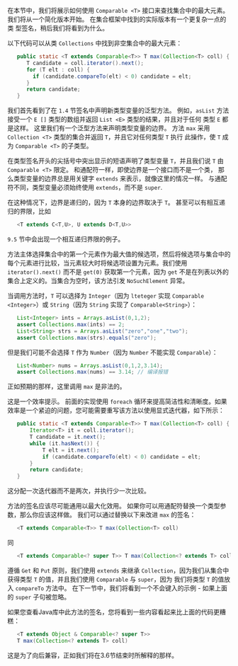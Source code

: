 
在本节中，我们将展示如何使用 `Comparable <T>` 接口来查找集合中的最大元素。我们将从一个简化版本开始。 在集合框架中找到的实际版本有一个更复杂一点的类
型签名，稍后我们将看到为什么。

以下代码可以从类 `Collections` 中找到非空集合中的最大元素：

```java
   public static <T extends Comparable<T>> T max(Collection<T> coll) {
      T candidate = coll.iterator().next();
      for (T elt : coll) {
        if (candidate.compareTo(elt) < 0) candidate = elt;
      }
      return candidate;
   }
```

我们首先看到了在 `1.4` 节签名中声明新类型变量的泛型方法。 例如，`asList` 方法接受一个 `E []` 类型的数组并返回 `List <E>` 类型的结果，并且对于任何
类型 `E` 都是这样。 这里我们有一个泛型方法来声明类型变量的边界。 方法 `max` 采用 `Collection <T>` 类型的集合并返回 `T`，并且它对任何类型 `T` 执行
此操作，使 `T` 成为 `Comparable <T>` 的子类型。

在类型签名开头的尖括号中突出显示的短语声明了类型变量 `T`，并且我们说 `T` 由 `Comparable <T>` 限定。 和通配符一样，即使边界是一个接口而不是一个类，
那么类型变量的边界总是用关键字 `extends` 来表示，就像这里的情况一样。 与通配符不同，类型变量必须始终使用 `extends`，而不是 `super`.

在这种情况下，边界是递归的，因为 `T` 本身的边界取决于 `T`。 甚至可以有相互递归的界限，比如

```java
   <T extends C<T,U>, U extends D<T,U>>
```

`9.5` 节中会出现一个相互递归界限的例子。

方法主体选择集合中的第一个元素作为最大值的候选项，然后将候选项与集合中的每个元素进行比较，当元素较大时将候选项设置为元素。我们使用 
`iterator().next()` 而不是 `get(0)` 获取第一个元素，因为 `get` 不是在列表以外的集合上定义的。当集合为空时，该方法引发 `NoSuchElement` 异常。

当调用方法时，`T` 可以选择为 `Integer`（因为 `lteteger` 实现 `Comparable <Integer>`）或 `String`（因为 `String` 实现了 
`Comparable<String>`）：

```java
   List<Integer> ints = Arrays.asList(0,1,2);
   assert Collections.max(ints) == 2;
   List<String> strs = Arrays.asList("zero","one","two");
   assert Collections.max(strs).equals("zero");
```

但是我们可能不会选择 `T` 作为 `Number`（因为 `Number` 不能实现 `Comparable`）：

```java
   List<Number> nums = Arrays.asList(0,1,2,3.14);
   assert Collections.max(nums) == 3.14; // 编译报错
```

正如预期的那样，这里调用 `max` 是非法的。

这是一个效率提示。 前面的实现使用 `foreach` 循环来提高简洁性和清晰度。如果效率是一个紧迫的问题，您可能需要重写该方法以使用显式迭代器，如下所示：

```java
   public static <T extends Comparable<T>> T max(Collection<T> coll) {
       Iterator<T> it = coll.iterator();
       T candidate = it.next();
       while (it.hasNext()) {
           T elt = it.next();
           if (candidate.compareTo(elt) < 0) candidate = elt;
       }
       return candidate;
   }
```

这分配一次迭代器而不是两次，并执行少一次比较。

方法的签名应该尽可能通用以最大化效用。 如果你可以用通配符替换一个类型参数，那么你应该这样做。 我们可以通过替换以下来改进 `max` 的签名：

```java
   <T extends Comparable<T>> T max(Collection<T> coll)
```

同

```java
   <T extends Comparable<? super T>> T max(Collection<? extends T> coll)
```

遵循 `Get` 和 `Put` 原则，我们使用 `extends` 来继承 `Collection`，因为我们从集合中获得类型 `T` 的值，并且我们使用 `Comparable` 与 `super`，因为
我们将类型 `T` 的值放入 `compareTo` 方法中。 在下一节中，我们将看到一个不会键入的示例 - 如果上面的 `super` 子句被忽略。

如果您查看Java库中此方法的签名，您将看到一些内容看起来比上面的代码更糟糕：

```java
   <T extends Object & Comparable<? super T>>
   T max(Collection<? extends T> coll)
```

这是为了向后兼容，正如我们将在3.6节结束时所解释的那样。

















